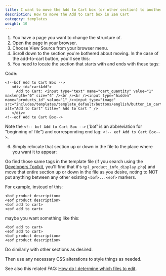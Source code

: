 ```yaml
---
title: I want to move the Add to Cart box (or other section) to another place on my product page 
description: How to move the Add to Cart box in Zen Cart
category: templates
weight: 10
---
```


1. You have a page you want to change the structure of.
2. Open the page in your browser.
3. Choose View Source from your browser menu.
4. Scroll down to the section you're bothered about moving. In the case of the add-to-cart button, you'll see this:
5. You need to locate the section that starts with and ends with these tags:

Code:
```
<!--bof Add to Cart Box -->
   <div id="cartAdd">
     Add to Cart: <input type="text" name="cart_quantity" value="1" maxlength="6" size="4" /><br /><br /><input type="hidden" name="products_id" value="1" /><input type="image" src="includes/templates/template_default/buttons/english/button_in_cart.gif" alt="Add to Cart" title=" Add to Cart " />  
   </div>
<!--eof Add to Cart Box-->
```

Note the `<!-- bof Add to Cart Box -->` ('bof' is an abbreviation for "beginning of file") and corresponding end tag: `<!-- eof Add to Cart Box-->`.

6. Simply relocate that section up or down in the file to the place where you want it to appear:

Go find those same tags in the template file (if you search using the [Developers Toolkit](/user/admin/developers_toolkit/), you'll find that it's `tpl_product_info_display.php`) and move that entire section up or down in the file as you desire, noting to NOT put anything between any other existing `<bof>...<eof>` markers.

For example, instead of this:

```
<bof product description>
<eof product description>
<bof add to cart>
<eof add to cart>
```
maybe you want something like this:

```
<bof add to cart>
<eof add to cart>
<bof product description>
<eof product description>
```

Do similarly with other sections as desired.

Then use any necessary CSS alterations to style things as needed.

See also this related FAQ: [How do I determine which files to edit](/user/template/what_files/). 


